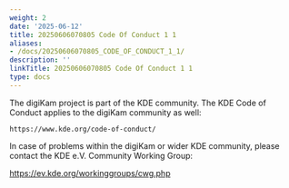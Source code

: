 ```yaml
---
weight: 2
date: '2025-06-12'
title: 20250606070805 Code Of Conduct 1 1
aliases:
- /docs/20250606070805_CODE_OF_CONDUCT_1_1/
description: ''
linkTitle: 20250606070805 Code Of Conduct 1 1
type: docs
---
```


The digiKam project is part of the KDE community. The KDE Code of Conduct
applies to the digiKam community as well:

    https://www.kde.org/code-of-conduct/

In case of problems within the digiKam or wider KDE community, please
contact the KDE e.V. Community Working Group:

   https://ev.kde.org/workinggroups/cwg.php
